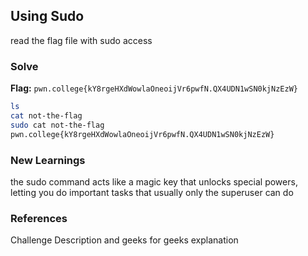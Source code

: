 
## Using Sudo
read the flag file with sudo access

### Solve
**Flag:** `pwn.college{kY8rgeHXdWowlaOneoijVr6pwfN.QX4UDN1wSN0kjNzEzW}`

```bash
ls
cat not-the-flag
sudo cat not-the-flag
pwn.college{kY8rgeHXdWowlaOneoijVr6pwfN.QX4UDN1wSN0kjNzEzW}
```

### New Learnings
the sudo command acts like a magic key that unlocks special powers, letting you do important tasks that usually only the superuser can do

### References 
Challenge Description and geeks for geeks explanation
